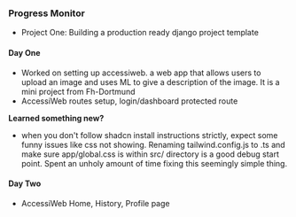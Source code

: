 ### Progress Monitor

- Project One: Building a production ready django project template


#### Day One
- Worked on setting up accessiweb. a web app that allows users to upload an image and uses ML to give a description of the image. It is a mini project from Fh-Dortmund
- AccessiWeb routes setup, login/dashboard protected route


**Learned something new?**
- when you don't follow shadcn install instructions strictly, expect some funny issues like css not showing. Renaming tailwind.config.js to .ts and make sure app/global.css is within src/ directory is a good debug start point. Spent an unholy amount of time fixing this seemingly simple thing.


#### Day Two
- AccessiWeb Home, History, Profile page


